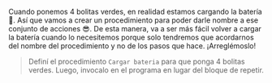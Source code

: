 <gs-attire attire-url="https://raw.githubusercontent.com/MumukiProject/mumuki-guia-gobstones-laboratorio/master/assets/attires/config_1581968342462.json"></gs-attire>

<gs-toolbox toolbox-url="https://raw.githubusercontent.com/MumukiProject/mumuki-guia-gobstones-brazos-roboticos/master/assets/toolbox_1581090983723.xml"></gs-toolbox>

Cuando ponemos 4 bolitas verdes, en realidad estamos cargando la batería :battery:. Así que vamos a crear un procedimiento para poder darle nombre a ese conjunto de acciones :sunglasses:. De esta manera, va a ser más fácil volver a cargar la batería cuando lo necesitemos porque solo tendremos que acordarnos del nombre del procedimiento y no de los pasos que hace. ¡Arreglémoslo!

> Definí el procedimiento `Cargar bateria` para que ponga 4 bolitas verdes. Luego, invocalo en el programa en lugar del bloque de repetir.